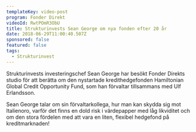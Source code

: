```yaml
---
templateKey: video-post
program: Fonder Direkt
videoId: RwtPOmR3ObU
title: Strukturinvests Sean George om nya fonden efter 20 år
date: 2018-06-29T11:00:40.507Z
sponsored: false
featured: false
tags:
  - Strukturinvest
---
```

Strukturinvests investeringschef Sean George har besökt Fonder Direkts studio för att berätta om den nystartade kredithedgefonden Hamiltonian Global Credit Opportunity Fund, som han förvaltar tillsammans med Ulf Erlandsson.

Sean George talar om sin förvaltarkollega, hur man kan skydda sig mot Italienoro, varför det finns en dold risk i värdepapper med låg likviditet och om den stora fördelen med att vara en liten, flexibel hedgefond på kreditmarknaden!
